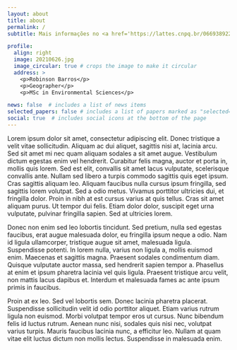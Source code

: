 ```yaml
---
layout: about
title: about
permalink: /
subtitle: Mais informações no <a href='https://lattes.cnpq.br/0669389222331954'>Curriculo Lattes</a>.

profile:
  align: right
  image: 20210626.jpg
  image_circular: true # crops the image to make it circular
  address: >
    <p>Robinson Barros</p>
    <p>Geographer</p>
    <p>MSc in Environmental Sciences</p>

news: false  # includes a list of news items
selected_papers: false # includes a list of papers marked as "selected={true}"
social: true  # includes social icons at the bottom of the page
---
```


Lorem ipsum dolor sit amet, consectetur adipiscing elit. Donec tristique a velit vitae sollicitudin. Aliquam ac dui aliquet, sagittis nisi at, lacinia arcu. Sed sit amet mi nec quam aliquam sodales a sit amet augue. Vestibulum dictum egestas enim vel hendrerit. Curabitur felis magna, auctor et porta in, mollis quis lorem. Sed est elit, convallis sit amet lacus vulputate, scelerisque convallis ante. Nullam sed libero a turpis commodo sagittis quis eget ipsum. Cras sagittis aliquam leo. Aliquam faucibus nulla cursus ipsum fringilla, sed sagittis lorem volutpat. Sed a odio metus. Vivamus porttitor ultricies dui, et fringilla dolor. Proin in nibh at est cursus varius at quis tellus. Cras sit amet aliquam purus. Ut tempor dui felis. Etiam dolor dolor, suscipit eget urna vulputate, pulvinar fringilla sapien. Sed at ultricies lorem.

Donec non enim sed leo lobortis tincidunt. Sed pretium, nulla sed egestas faucibus, erat augue malesuada dolor, eu fringilla ipsum neque a odio. Nam id ligula ullamcorper, tristique augue sit amet, malesuada ligula. Suspendisse potenti. In lorem nulla, varius non ligula a, mollis euismod enim. Maecenas et sagittis magna. Praesent sodales condimentum diam. Quisque vulputate auctor massa, sed hendrerit sapien tempor a. Phasellus at enim et ipsum pharetra lacinia vel quis ligula. Praesent tristique arcu velit, non mattis lacus dapibus et. Interdum et malesuada fames ac ante ipsum primis in faucibus.

Proin at ex leo. Sed vel lobortis sem. Donec lacinia pharetra placerat. Suspendisse sollicitudin velit id odio porttitor aliquet. Etiam varius rutrum ligula non euismod. Morbi volutpat tempor eros ut cursus. Nunc bibendum felis id luctus rutrum. Aenean nunc nisi, sodales quis nisi nec, volutpat varius turpis. Mauris faucibus lacinia nunc, a efficitur leo. Nullam at quam vitae elit luctus dictum non mollis lectus. Suspendisse in malesuada enim.
